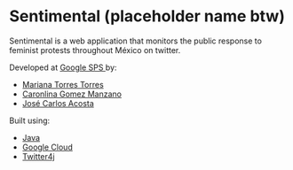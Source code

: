 # Sentimental (placeholder name btw)

Sentimental is a web application that monitors the public response to feminist protests throughout México on twitter.


Developed at <a href="https://buildyourfuture.withgoogle.com/programs/softwareproductsprint/"> Google SPS </a> by:

<ul>
  <li><a href="https://github.com/MarianaTorresTorres">Mariana Torres Torres</a></li>
  <li><a href="https://github.com/caro99gm">Caronlina Gomez Manzano</a></li>
  <li><a href="https://github.com/Josekeitor">José Carlos Acosta</a></li>
</ul>

Built using:

<ul>
  <li><a href="https://www.oracle.com/java/technologies/javase-downloads.html">Java</a></li>
  <li><a href="https://cloud.google.com">Google Cloud</a></li>
  <li><a href="http://twitter4j.org/en/">Twitter4j</a></li>
</ul>
